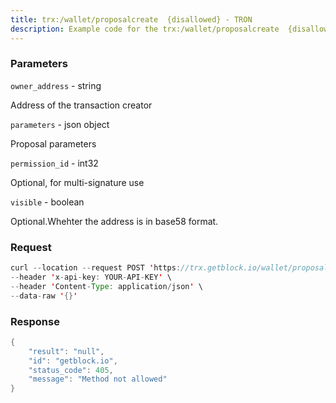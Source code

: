 ```yaml
---
title: trx:/wallet/proposalcreate  {disallowed} - TRON
description: Example code for the trx:/wallet/proposalcreate  {disallowed} rest method. Сomplete guide on how to use trx:/wallet/proposalcreate  {disallowed} rest in GetBlock.io Web3 documentation.
---
```


### Parameters


`owner_address` - string

Address of the transaction creator

`parameters` - json object

Proposal parameters

`permission_id` - int32

Optional, for multi-signature use

`visible` - boolean

Optional.Whehter the address is in base58 format.

### Request

``` java
curl --location --request POST 'https://trx.getblock.io/wallet/proposalcreate' \
--header 'x-api-key: YOUR-API-KEY' \
--header 'Content-Type: application/json' \
--data-raw '{}'
```

###  Response

``` java
{
    "result": "null",
    "id": "getblock.io",
    "status_code": 405,
    "message": "Method not allowed"
}
```

